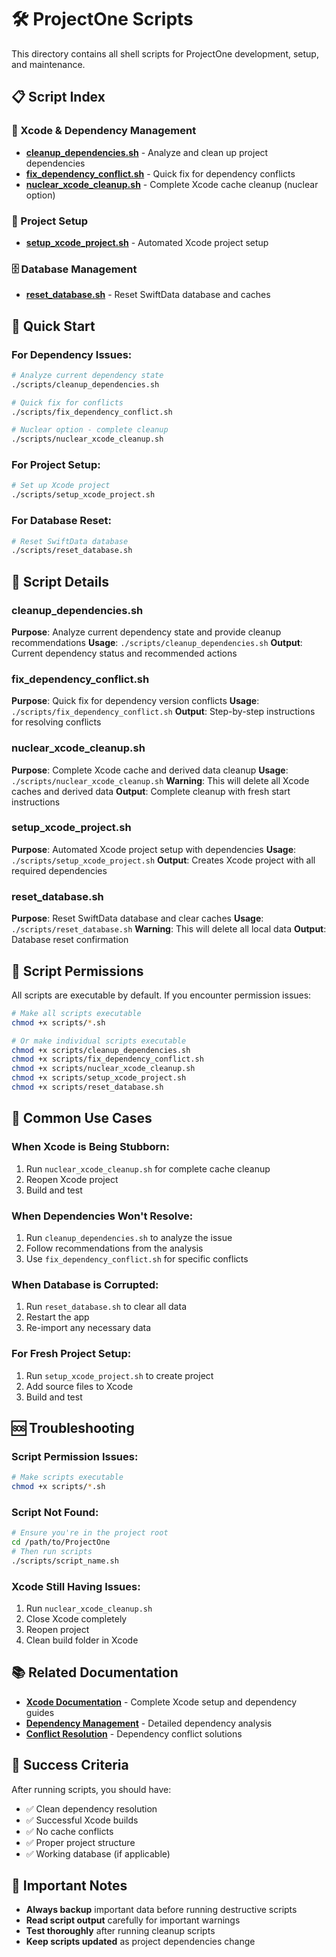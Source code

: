 # 🛠️ ProjectOne Scripts

This directory contains all shell scripts for ProjectOne development, setup, and maintenance.

## 📋 Script Index

### **🔧 Xcode & Dependency Management**
- **[cleanup_dependencies.sh](./cleanup_dependencies.sh)** - Analyze and clean up project dependencies
- **[fix_dependency_conflict.sh](./fix_dependency_conflict.sh)** - Quick fix for dependency conflicts
- **[nuclear_xcode_cleanup.sh](./nuclear_xcode_cleanup.sh)** - Complete Xcode cache cleanup (nuclear option)

### **🚀 Project Setup**
- **[setup_xcode_project.sh](./setup_xcode_project.sh)** - Automated Xcode project setup

### **🗄️ Database Management**
- **[reset_database.sh](./reset_database.sh)** - Reset SwiftData database and caches

## 🚀 Quick Start

### **For Dependency Issues:**
```bash
# Analyze current dependency state
./scripts/cleanup_dependencies.sh

# Quick fix for conflicts
./scripts/fix_dependency_conflict.sh

# Nuclear option - complete cleanup
./scripts/nuclear_xcode_cleanup.sh
```

### **For Project Setup:**
```bash
# Set up Xcode project
./scripts/setup_xcode_project.sh
```

### **For Database Reset:**
```bash
# Reset SwiftData database
./scripts/reset_database.sh
```

## 📖 Script Details

### **cleanup_dependencies.sh**
**Purpose**: Analyze current dependency state and provide cleanup recommendations
**Usage**: `./scripts/cleanup_dependencies.sh`
**Output**: Current dependency status and recommended actions

### **fix_dependency_conflict.sh**
**Purpose**: Quick fix for dependency version conflicts
**Usage**: `./scripts/fix_dependency_conflict.sh`
**Output**: Step-by-step instructions for resolving conflicts

### **nuclear_xcode_cleanup.sh**
**Purpose**: Complete Xcode cache and derived data cleanup
**Usage**: `./scripts/nuclear_xcode_cleanup.sh`
**Warning**: This will delete all Xcode caches and derived data
**Output**: Complete cleanup with fresh start instructions

### **setup_xcode_project.sh**
**Purpose**: Automated Xcode project setup with dependencies
**Usage**: `./scripts/setup_xcode_project.sh`
**Output**: Creates Xcode project with all required dependencies

### **reset_database.sh**
**Purpose**: Reset SwiftData database and clear caches
**Usage**: `./scripts/reset_database.sh`
**Warning**: This will delete all local data
**Output**: Database reset confirmation

## 🔧 Script Permissions

All scripts are executable by default. If you encounter permission issues:

```bash
# Make all scripts executable
chmod +x scripts/*.sh

# Or make individual scripts executable
chmod +x scripts/cleanup_dependencies.sh
chmod +x scripts/fix_dependency_conflict.sh
chmod +x scripts/nuclear_xcode_cleanup.sh
chmod +x scripts/setup_xcode_project.sh
chmod +x scripts/reset_database.sh
```

## 🎯 Common Use Cases

### **When Xcode is Being Stubborn:**
1. Run `nuclear_xcode_cleanup.sh` for complete cache cleanup
2. Reopen Xcode project
3. Build and test

### **When Dependencies Won't Resolve:**
1. Run `cleanup_dependencies.sh` to analyze the issue
2. Follow recommendations from the analysis
3. Use `fix_dependency_conflict.sh` for specific conflicts

### **When Database is Corrupted:**
1. Run `reset_database.sh` to clear all data
2. Restart the app
3. Re-import any necessary data

### **For Fresh Project Setup:**
1. Run `setup_xcode_project.sh` to create project
2. Add source files to Xcode
3. Build and test

## 🆘 Troubleshooting

### **Script Permission Issues:**
```bash
# Make scripts executable
chmod +x scripts/*.sh
```

### **Script Not Found:**
```bash
# Ensure you're in the project root
cd /path/to/ProjectOne
# Then run scripts
./scripts/script_name.sh
```

### **Xcode Still Having Issues:**
1. Run `nuclear_xcode_cleanup.sh`
2. Close Xcode completely
3. Reopen project
4. Clean build folder in Xcode

## 📚 Related Documentation

- **[Xcode Documentation](../docs/xcode/)** - Complete Xcode setup and dependency guides
- **[Dependency Management](../docs/xcode/DEPENDENCY_CLEANUP_ANALYSIS.md)** - Detailed dependency analysis
- **[Conflict Resolution](../docs/xcode/DEPENDENCY_CONFLICT_RESOLUTION.md)** - Dependency conflict solutions

## 🎊 Success Criteria

After running scripts, you should have:
- ✅ Clean dependency resolution
- ✅ Successful Xcode builds
- ✅ No cache conflicts
- ✅ Proper project structure
- ✅ Working database (if applicable)

## 🚨 Important Notes

- **Always backup** important data before running destructive scripts
- **Read script output** carefully for important warnings
- **Test thoroughly** after running cleanup scripts
- **Keep scripts updated** as project dependencies change

